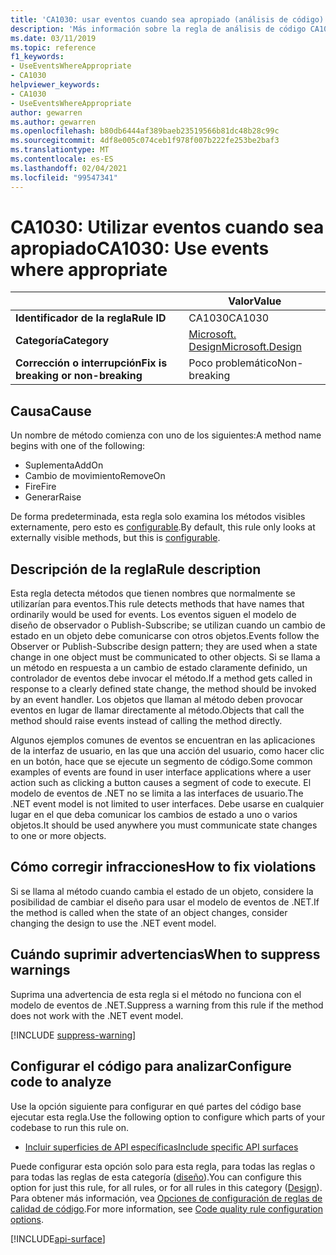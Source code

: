 ```yaml
---
title: 'CA1030: usar eventos cuando sea apropiado (análisis de código)'
description: 'Más información sobre la regla de análisis de código CA1030: usar eventos cuando sea necesario'
ms.date: 03/11/2019
ms.topic: reference
f1_keywords:
- UseEventsWhereAppropriate
- CA1030
helpviewer_keywords:
- CA1030
- UseEventsWhereAppropriate
author: gewarren
ms.author: gewarren
ms.openlocfilehash: b80db6444af389baeb23519566b81dc48b28c99c
ms.sourcegitcommit: 4df8e005c074ceb1f978f007b222fe253be2baf3
ms.translationtype: MT
ms.contentlocale: es-ES
ms.lasthandoff: 02/04/2021
ms.locfileid: "99547341"
---
```

# <a name="ca1030-use-events-where-appropriate"></a><span data-ttu-id="b9013-103">CA1030: Utilizar eventos cuando sea apropiado</span><span class="sxs-lookup"><span data-stu-id="b9013-103">CA1030: Use events where appropriate</span></span>

| | <span data-ttu-id="b9013-104">Valor</span><span class="sxs-lookup"><span data-stu-id="b9013-104">Value</span></span> |
|-|-|
| <span data-ttu-id="b9013-105">**Identificador de la regla**</span><span class="sxs-lookup"><span data-stu-id="b9013-105">**Rule ID**</span></span> |<span data-ttu-id="b9013-106">CA1030</span><span class="sxs-lookup"><span data-stu-id="b9013-106">CA1030</span></span>|
| <span data-ttu-id="b9013-107">**Categoría**</span><span class="sxs-lookup"><span data-stu-id="b9013-107">**Category**</span></span> |[<span data-ttu-id="b9013-108">Microsoft. Design</span><span class="sxs-lookup"><span data-stu-id="b9013-108">Microsoft.Design</span></span>](design-warnings.md)|
| <span data-ttu-id="b9013-109">**Corrección o interrupción**</span><span class="sxs-lookup"><span data-stu-id="b9013-109">**Fix is breaking or non-breaking**</span></span> |<span data-ttu-id="b9013-110">Poco problemático</span><span class="sxs-lookup"><span data-stu-id="b9013-110">Non-breaking</span></span>|

## <a name="cause"></a><span data-ttu-id="b9013-111">Causa</span><span class="sxs-lookup"><span data-stu-id="b9013-111">Cause</span></span>

<span data-ttu-id="b9013-112">Un nombre de método comienza con uno de los siguientes:</span><span class="sxs-lookup"><span data-stu-id="b9013-112">A method name begins with one of the following:</span></span>

- <span data-ttu-id="b9013-113">Suplementa</span><span class="sxs-lookup"><span data-stu-id="b9013-113">AddOn</span></span>
- <span data-ttu-id="b9013-114">Cambio de movimiento</span><span class="sxs-lookup"><span data-stu-id="b9013-114">RemoveOn</span></span>
- <span data-ttu-id="b9013-115">Fire</span><span class="sxs-lookup"><span data-stu-id="b9013-115">Fire</span></span>
- <span data-ttu-id="b9013-116">Generar</span><span class="sxs-lookup"><span data-stu-id="b9013-116">Raise</span></span>

<span data-ttu-id="b9013-117">De forma predeterminada, esta regla solo examina los métodos visibles externamente, pero esto es [configurable](#configure-code-to-analyze).</span><span class="sxs-lookup"><span data-stu-id="b9013-117">By default, this rule only looks at externally visible methods, but this is [configurable](#configure-code-to-analyze).</span></span>

## <a name="rule-description"></a><span data-ttu-id="b9013-118">Descripción de la regla</span><span class="sxs-lookup"><span data-stu-id="b9013-118">Rule description</span></span>

<span data-ttu-id="b9013-119">Esta regla detecta métodos que tienen nombres que normalmente se utilizarían para eventos.</span><span class="sxs-lookup"><span data-stu-id="b9013-119">This rule detects methods that have names that ordinarily would be used for events.</span></span> <span data-ttu-id="b9013-120">Los eventos siguen el modelo de diseño de observador o Publish-Subscribe; se utilizan cuando un cambio de estado en un objeto debe comunicarse con otros objetos.</span><span class="sxs-lookup"><span data-stu-id="b9013-120">Events follow the Observer or Publish-Subscribe design pattern; they are used when a state change in one object must be communicated to other objects.</span></span> <span data-ttu-id="b9013-121">Si se llama a un método en respuesta a un cambio de estado claramente definido, un controlador de eventos debe invocar el método.</span><span class="sxs-lookup"><span data-stu-id="b9013-121">If a method gets called in response to a clearly defined state change, the method should be invoked by an event handler.</span></span> <span data-ttu-id="b9013-122">Los objetos que llaman al método deben provocar eventos en lugar de llamar directamente al método.</span><span class="sxs-lookup"><span data-stu-id="b9013-122">Objects that call the method should raise events instead of calling the method directly.</span></span>

<span data-ttu-id="b9013-123">Algunos ejemplos comunes de eventos se encuentran en las aplicaciones de la interfaz de usuario, en las que una acción del usuario, como hacer clic en un botón, hace que se ejecute un segmento de código.</span><span class="sxs-lookup"><span data-stu-id="b9013-123">Some common examples of events are found in user interface applications where a user action such as clicking a button causes a segment of code to execute.</span></span> <span data-ttu-id="b9013-124">El modelo de eventos de .NET no se limita a las interfaces de usuario.</span><span class="sxs-lookup"><span data-stu-id="b9013-124">The .NET event model is not limited to user interfaces.</span></span> <span data-ttu-id="b9013-125">Debe usarse en cualquier lugar en el que deba comunicar los cambios de estado a uno o varios objetos.</span><span class="sxs-lookup"><span data-stu-id="b9013-125">It should be used anywhere you must communicate state changes to one or more objects.</span></span>

## <a name="how-to-fix-violations"></a><span data-ttu-id="b9013-126">Cómo corregir infracciones</span><span class="sxs-lookup"><span data-stu-id="b9013-126">How to fix violations</span></span>

<span data-ttu-id="b9013-127">Si se llama al método cuando cambia el estado de un objeto, considere la posibilidad de cambiar el diseño para usar el modelo de eventos de .NET.</span><span class="sxs-lookup"><span data-stu-id="b9013-127">If the method is called when the state of an object changes, consider changing the design to use the .NET event model.</span></span>

## <a name="when-to-suppress-warnings"></a><span data-ttu-id="b9013-128">Cuándo suprimir advertencias</span><span class="sxs-lookup"><span data-stu-id="b9013-128">When to suppress warnings</span></span>

<span data-ttu-id="b9013-129">Suprima una advertencia de esta regla si el método no funciona con el modelo de eventos de .NET.</span><span class="sxs-lookup"><span data-stu-id="b9013-129">Suppress a warning from this rule if the method does not work with the .NET event model.</span></span>

[!INCLUDE [suppress-warning](../../../../includes/code-analysis/suppress-warning.md)]

## <a name="configure-code-to-analyze"></a><span data-ttu-id="b9013-130">Configurar el código para analizar</span><span class="sxs-lookup"><span data-stu-id="b9013-130">Configure code to analyze</span></span>

<span data-ttu-id="b9013-131">Use la opción siguiente para configurar en qué partes del código base ejecutar esta regla.</span><span class="sxs-lookup"><span data-stu-id="b9013-131">Use the following option to configure which parts of your codebase to run this rule on.</span></span>

- [<span data-ttu-id="b9013-132">Incluir superficies de API específicas</span><span class="sxs-lookup"><span data-stu-id="b9013-132">Include specific API surfaces</span></span>](#include-specific-api-surfaces)

<span data-ttu-id="b9013-133">Puede configurar esta opción solo para esta regla, para todas las reglas o para todas las reglas de esta categoría ([diseño](design-warnings.md)).</span><span class="sxs-lookup"><span data-stu-id="b9013-133">You can configure this option for just this rule, for all rules, or for all rules in this category ([Design](design-warnings.md)).</span></span> <span data-ttu-id="b9013-134">Para obtener más información, vea [Opciones de configuración de reglas de calidad de código](../code-quality-rule-options.md).</span><span class="sxs-lookup"><span data-stu-id="b9013-134">For more information, see [Code quality rule configuration options](../code-quality-rule-options.md).</span></span>

[!INCLUDE[api-surface](~/includes/code-analysis/api-surface.md)]
